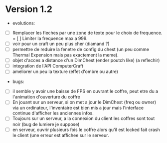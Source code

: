 Version 1.2
===========

- evolutions:
- [ ] Remplacer les fleches par une zone de texte pour le choix de frequence.
= [ ] Limiter la frequence max a 999.
- [ ] voir pour un craft un peu plus cher (diamand ?)
- [ ] permettre de reduire la fenetre de config du chest (un peu comme Thermal Expension mais pas exactement la meme).
- [ ] objet d'acces a distance d'un DimChest (ender poutch like) (a reflechir)
- [ ] integration de l'API ComputerCraft
- [ ] ameliorer un peu la texture (effet d'ombre ou autre)

- bugs:
- [ ] il semble y avoir une baisse de FPS en ouvrant le coffre, peut etre du a l'animation d'ouverture du coffre
- [ ] En jouant sur un serveur, si on met a jour le DimChest (freq ou owner) via un ordinateur, l'inventaire est bien mis a jour
mais l'interface continue d'afficher les anciennes infos.
- [ ] Toujours sur un serveur, a la connexion du client les coffres sont tout noir (bug de lumiere je suppose)
- [ ] en serveur, ouvrir plusieurs fois le coffre alors qu'il est locked fait crash le client (une erreur est affichee sur le serveur.
